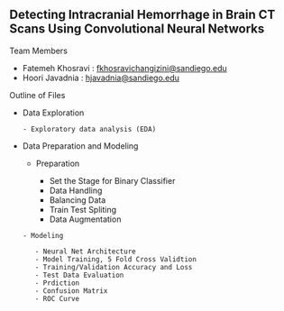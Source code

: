 ## Detecting Intracranial Hemorrhage in Brain CT Scans Using Convolutional Neural Networks
Team Members

* Fatemeh Khosravi : fkhosravichangizini@sandiego.edu
* Hoori Javadnia : hjavadnia@sandiego.edu
  
 Outline of Files

 * Data Exploration 

       - Exploratory data analysis (EDA)

 * Data Preparation and Modeling

      - Preparation

         - Set the Stage for Binary Classifier
         - Data Handling
         - Balancing Data
         - Train Test Spliting
         - Data Augmentation

       - Modeling

          - Neural Net Architecture
          - Model Training, 5 Fold Cross Validtion
          - Training/Validation Accuracy and Loss
          - Test Data Evaluation
          - Prdiction 
          - Confusion Matrix
          - ROC Curve
